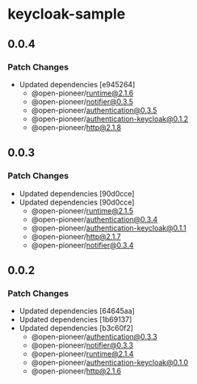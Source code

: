 # keycloak-sample

## 0.0.4

### Patch Changes

-   Updated dependencies [e945264]
    -   @open-pioneer/runtime@2.1.6
    -   @open-pioneer/notifier@0.3.5
    -   @open-pioneer/authentication@0.3.5
    -   @open-pioneer/authentication-keycloak@0.1.2
    -   @open-pioneer/http@2.1.8

## 0.0.3

### Patch Changes

-   Updated dependencies [90d0cce]
-   Updated dependencies [90d0cce]
    -   @open-pioneer/runtime@2.1.5
    -   @open-pioneer/authentication@0.3.4
    -   @open-pioneer/authentication-keycloak@0.1.1
    -   @open-pioneer/http@2.1.7
    -   @open-pioneer/notifier@0.3.4

## 0.0.2

### Patch Changes

-   Updated dependencies [64645aa]
-   Updated dependencies [1b69137]
-   Updated dependencies [b3c60f2]
    -   @open-pioneer/authentication@0.3.3
    -   @open-pioneer/notifier@0.3.3
    -   @open-pioneer/runtime@2.1.4
    -   @open-pioneer/authentication-keycloak@0.1.0
    -   @open-pioneer/http@2.1.6
